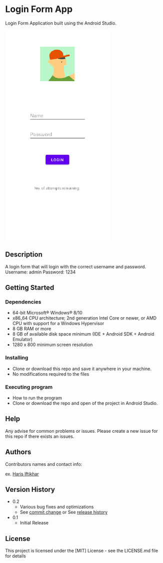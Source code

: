 # Login Form App

Login Form Application built using the Android Studio.

![Login Form](/images/LoginForm.png "Login Form")

## Description

A login form that will login with the correct username and password.
Username: admin
Password: 1234  

## Getting Started

### Dependencies

* 64-bit Microsoft® Windows® 8/10
* x86_64 CPU architecture; 2nd generation Intel Core or newer, or AMD CPU with support for a Windows Hypervisor
* 8 GB RAM or more
* 8 GB of available disk space minimum (IDE + Android SDK + Android Emulator)
* 1280 x 800 minimum screen resolution

### Installing

* Clone or download this repo and save it anywhere in your machine.
* No modifications required to the files

### Executing program

* How to run the program
* Clone or download the repo and open of the project in Android Studio.

## Help

Any advise for common problems or issues.
Please create a new issue for this repo if there exists an issues.

## Authors

Contributors names and contact info:

ex. [Haris Iftikhar](https://twitter.com/harisiftikhar_)

## Version History

* 0.2
    * Various bug fixes and optimizations
    * See [commit change](https://www.github.com/haris-bit/LoginFormApp/commits/main) or See [release history](https://www.github.com/haris-bit/LoginFormApp/releases)
* 0.1
    * Initial Release

## License

This project is licensed under the [MIT] License - see the LICENSE.md file for details
